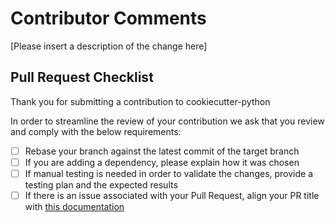 # Contributor Comments

[Please insert a description of the change here]

## Pull Request Checklist

Thank you for submitting a contribution to cookiecutter-python

In order to streamline the review of your contribution we ask that you review
and comply with the below requirements:

- [ ] Rebase your branch against the latest commit of the target branch
- [ ] If you are adding a dependency, please explain how it was chosen
- [ ] If manual testing is needed in order to validate the changes, provide a testing plan and the expected results
- [ ] If there is an issue associated with your Pull Request, align your PR title with [this
  documentation](https://docs.github.com/en/issues/tracking-your-work-with-issues/linking-a-pull-request-to-an-issue)

